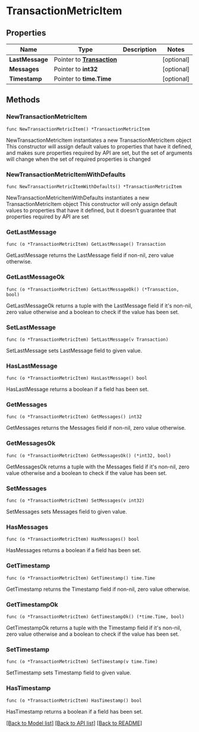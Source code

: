 # TransactionMetricItem

## Properties

Name | Type | Description | Notes
------------ | ------------- | ------------- | -------------
**LastMessage** | Pointer to [**Transaction**](Transaction.md) |  | [optional] 
**Messages** | Pointer to **int32** |  | [optional] 
**Timestamp** | Pointer to **time.Time** |  | [optional] 

## Methods

### NewTransactionMetricItem

`func NewTransactionMetricItem() *TransactionMetricItem`

NewTransactionMetricItem instantiates a new TransactionMetricItem object
This constructor will assign default values to properties that have it defined,
and makes sure properties required by API are set, but the set of arguments
will change when the set of required properties is changed

### NewTransactionMetricItemWithDefaults

`func NewTransactionMetricItemWithDefaults() *TransactionMetricItem`

NewTransactionMetricItemWithDefaults instantiates a new TransactionMetricItem object
This constructor will only assign default values to properties that have it defined,
but it doesn't guarantee that properties required by API are set

### GetLastMessage

`func (o *TransactionMetricItem) GetLastMessage() Transaction`

GetLastMessage returns the LastMessage field if non-nil, zero value otherwise.

### GetLastMessageOk

`func (o *TransactionMetricItem) GetLastMessageOk() (*Transaction, bool)`

GetLastMessageOk returns a tuple with the LastMessage field if it's non-nil, zero value otherwise
and a boolean to check if the value has been set.

### SetLastMessage

`func (o *TransactionMetricItem) SetLastMessage(v Transaction)`

SetLastMessage sets LastMessage field to given value.

### HasLastMessage

`func (o *TransactionMetricItem) HasLastMessage() bool`

HasLastMessage returns a boolean if a field has been set.

### GetMessages

`func (o *TransactionMetricItem) GetMessages() int32`

GetMessages returns the Messages field if non-nil, zero value otherwise.

### GetMessagesOk

`func (o *TransactionMetricItem) GetMessagesOk() (*int32, bool)`

GetMessagesOk returns a tuple with the Messages field if it's non-nil, zero value otherwise
and a boolean to check if the value has been set.

### SetMessages

`func (o *TransactionMetricItem) SetMessages(v int32)`

SetMessages sets Messages field to given value.

### HasMessages

`func (o *TransactionMetricItem) HasMessages() bool`

HasMessages returns a boolean if a field has been set.

### GetTimestamp

`func (o *TransactionMetricItem) GetTimestamp() time.Time`

GetTimestamp returns the Timestamp field if non-nil, zero value otherwise.

### GetTimestampOk

`func (o *TransactionMetricItem) GetTimestampOk() (*time.Time, bool)`

GetTimestampOk returns a tuple with the Timestamp field if it's non-nil, zero value otherwise
and a boolean to check if the value has been set.

### SetTimestamp

`func (o *TransactionMetricItem) SetTimestamp(v time.Time)`

SetTimestamp sets Timestamp field to given value.

### HasTimestamp

`func (o *TransactionMetricItem) HasTimestamp() bool`

HasTimestamp returns a boolean if a field has been set.


[[Back to Model list]](../README.md#documentation-for-models) [[Back to API list]](../README.md#documentation-for-api-endpoints) [[Back to README]](../README.md)


